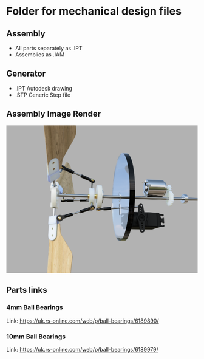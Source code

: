 # Folder for mechanical design files

## Assembly
* All parts separately as .IPT
* Assemblies as .IAM

## Generator
* .IPT Autodesk drawing
* .STP Generic Step file

## Assembly Image Render
![Assembly (incomplete)](https://github.com/GuitarCraftMiner/RealTime5-Team-2/blob/master/images/assembly_V2.png)

## Parts links

### 4mm Ball Bearings
Link: https://uk.rs-online.com/web/p/ball-bearings/6189890/
### 10mm Ball Bearings
Link: https://uk.rs-online.com/web/p/ball-bearings/6189979/
